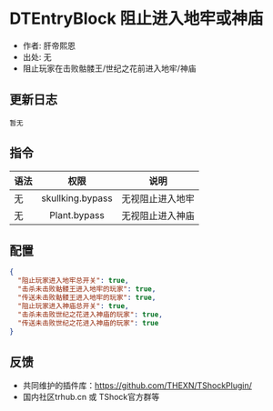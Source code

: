 # DTEntryBlock 阻止进入地牢或神庙

- 作者: 肝帝熙恩
- 出处: 无
- 阻止玩家在击败骷髅王/世纪之花前进入地牢/神庙

## 更新日志

```
暂无
```

## 指令

| 语法           |        权限         |   说明   |
| -------------- | :-----------------: | :------: |
| 无 | skullking.bypass   | 无视阻止进入地牢|
| 无 | Plant.bypass   | 无视阻止进入神庙|

## 配置

```json
{
  "阻止玩家进入地牢总开关": true,
  "击杀未击败骷髅王进入地牢的玩家": true,
  "传送未击败骷髅王进入地牢的玩家": true,
  "阻止玩家进入神庙总开关": true,
  "击杀未击败世纪之花进入神庙的玩家": true,
  "传送未击败世纪之花进入神庙的玩家": true
}
```
## 反馈
- 共同维护的插件库：https://github.com/THEXN/TShockPlugin/
- 国内社区trhub.cn 或 TShock官方群等